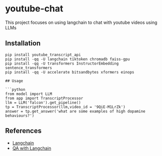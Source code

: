 # youtube-chat

This project focuses on using langchain to chat with youtube videos using LLMs

## Installation

```shell
pip install youtube_transcript_api
pip install -qq -U langchain tiktoken chromadb faiss-gpu
pip install -qq -U transformers InstructorEmbedding sentence_transformers
pip install -qq -U accelerate bitsandbytes xformers einops

## Usage

```python
from model import LLM
from app import TranscriptProcessor
llm = LLM('falcon').get_pipeline()
tp = TranscriptProcessor(llm,video_id = '9QiE-M1LrZk')
answer = tp.get_answer('what are some examples of high dopamine behaviours?')
```

## References

* [Langchain](https://python.langchain.com/docs/get_started/introduction.html)
* [QA with Langchain](https://www.kaggle.com/code/hinepo/harry-potter-question-answering-with-langchain/notebook)
